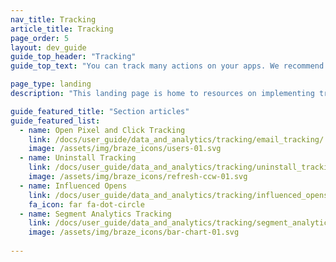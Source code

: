 ```yaml
---
nav_title: Tracking
article_title: Tracking
page_order: 5
layout: dev_guide
guide_top_header: "Tracking"
guide_top_text: "You can track many actions on your apps. We recommend viewing the following articles to learn how to implement the tracking that best fits your use case."

page_type: landing
description: "This landing page is home to resources on implementing tracking in your apps, such as open pixel and click tracking, uninstall tracking, influences opens, and segment analytics tracking."

guide_featured_title: "Section articles"
guide_featured_list:
  - name: Open Pixel and Click Tracking
    link: /docs/user_guide/data_and_analytics/tracking/email_tracking/
    image: /assets/img/braze_icons/users-01.svg
  - name: Uninstall Tracking
    link: /docs/user_guide/data_and_analytics/tracking/uninstall_tracking/
    image: /assets/img/braze_icons/refresh-ccw-01.svg
  - name: Influenced Opens
    link: /docs/user_guide/data_and_analytics/tracking/influenced_opens/
    fa_icon: far fa-dot-circle
  - name: Segment Analytics Tracking
    link: /docs/user_guide/data_and_analytics/tracking/segment_analytics_tracking/
    image: /assets/img/braze_icons/bar-chart-01.svg
    
---
```

